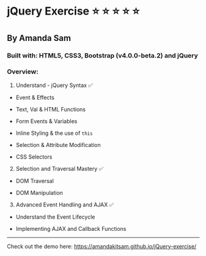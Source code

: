 # jQuery Exercise :star: :star: :star: :star: :star:

## By Amanda Sam

### Built with: HTML5, CSS3, Bootstrap (v4.0.0-beta.2) and jQuery

### Overview:

1. Understand - jQuery Syntax :white_check_mark:

- Event & Effects

- Text, Val & HTML Functions

- Form Events & Variables

- Inline Styling & the use of `this`

- Selection & Attribute Modification

- CSS Selectors

2. Selection and Traversal Mastery :white_check_mark:

- DOM Traversal

- DOM Manipulation

3. Advanced Event Handling and AJAX :white_check_mark:

- Understand the Event Lifecycle

- Implementing AJAX and Callback Functions

---
Check out the demo here: https://amandakitsam.github.io/jQuery-exercise/
